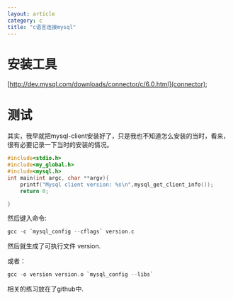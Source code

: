 ```yaml
---
layout: article
category: c
title: "c语言连接mysql"
---
```


# 安装工具
[http://dev.mysql.com/downloads/connector/c/6.0.html](connector);

# 测试
其实，我早就把mysql-client安装好了，只是我也不知道怎么安装的当时，看来，
很有必要记录一下当时的安装的情况。

```c
#include<stdio.h>
#include<my_global.h>
#include<mysql.h>
int main(int argc, char **argv){
	printf("Mysql client version: %s\n",mysql_get_client_info());
	return 0;

}
```

然后键入命令:

```c
gcc -c `mysql_config --cflags` version.c
```
然后就生成了可执行文件 version.

或者：

```c
gcc -o version version.o `mysql_config --libs`
```
相关的练习放在了github中.
